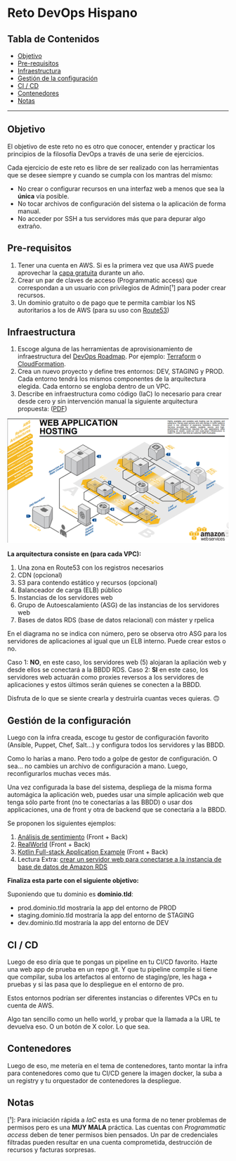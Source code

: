 # Reto DevOps Hispano <!-- omit in toc -->

## Tabla de Contenidos <!-- omit in toc -->

- [Objetivo](#objetivo)
- [Pre-requisitos](#pre-requisitos)
- [Infraestructura](#infraestructura)
- [Gestión de la configuración](#gestión-de-la-configuración)
- [CI / CD](#ci--cd)
- [Contenedores](#contenedores)
- [Notas](#notas)

---------------------------------------------------------------------

## Objetivo

El objetivo de este reto no es otro que conocer, entender y practicar los principios de la filosofía DevOps a través de una serie de ejercicios.

Cada ejercicio de este reto es libre de ser realizado con las herramientas que se desee siempre y cuando se cumpla con los mantras del mismo:

- No crear o configurar recursos en una interfaz web a menos que sea la **única** vía posible.
- No tocar archivos de configuración del sistema o la aplicación de forma manual.
- No acceder por SSH a tus servidores más que para depurar algo extraño.

## Pre-requisitos

1. Tener una cuenta en AWS. Si es la primera vez que usa AWS puede aprovechar la [capa gratuita][1] durante un año.
2. Crear un par de claves de acceso (Programmatic access) que correspondan a un usuario con privilegios de Admin[¹] para poder crear recursos.
3. Un dominio gratuito o de pago que te permita cambiar los NS autoritarios a los de AWS (para su uso con [Route53][2])

## Infraestructura

1. Escoge alguna de las herramientas de aprovisionamiento de infraestructura del [DevOps Roadmap][3]. Por ejemplo: [Terraform][4] o [CloudFormation][5].
2. Crea un nuevo proyecto y define tres entornos: DEV, STAGING y PROD. Cada entorno tendrá los mismos componentes de la arquitectura elegida. Cada entorno se engloba dentro de un VPC.
3. Describe en infraestructura como código (IaC) lo necesario para crear desde cero y sin intervención manual la siguiente arquitectura propuesta: ([PDF][6])

![arquitectura-alojamiento-aplicaciones-web](images/aws-web-hosting-architecture.png  "Arquitectura de Alojamiento de aplicaciones web")

**La arquitectura consiste en (para cada VPC):**

1. Una zona en Route53 con los registros necesarios
2. CDN (opcional)
3. S3 para contendo estático y recursos (opcional)
4. Balanceador de carga  (ELB) público
5. Instancias de los servidores web
6. Grupo de Autoescalamiento (ASG) de las instancias de los servidores web
7. Bases de datos RDS (base de datos relacional) con máster y rpelica

En el diagrama no se indica con número, pero se observa otro ASG para los servidores de aplicaciones al igual que un ELB interno. Puede crear estos o no.

Caso 1: **NO**,  en este caso, los servidores web (5) alojaran la apliación web y desde ellos se conectará a la BBDD RDS.
Caso 2: **SI** en este caso, los servidores web actuarán como proxies reversos a los servidores de aplicaciones y estos últimos serán quienes se conecten a la BBDD.

Disfruta de lo que se siente crearla y destruirla cuantas veces quieras. 🙃

## Gestión de la configuración

Luego con la infra creada, escoge tu gestor de configuración favorito (Ansible, Puppet, Chef, Salt...) y configura todos los servidores y las BBDD.

Como lo harías a mano. Pero todo a golpe de gestor de configuración. O sea... no cambies un archivo de configuración a mano. Luego, reconfigurarlos muchas veces más.

Una vez configurada la base del sistema, despliega de la misma forma automágica la aplicación web, puedes usar una simple aplicación web que tenga sólo parte front (no te conectarías a las BBDD) o usar dos applicaciones, una de front y otra de backend que se conectaría a la BBDD.

Se proponen los siguientes ejemplos:

1. [Análisis de sentimiento][7]  (Front + Back)
2. [RealWorld][8]  (Front + Back)
3. [Kotlin Full-stack Application Example][9] (Front +  Back)
4. Lectura Extra: [crear un servidor web para conectarse a la instancia de base de datos de Amazon RDS][10]

**Finaliza esta parte con el siguiente objetivo:**

Suponiendo que tu dominio es **dominio.tld**:

- prod.dominio.tld mostraría la app del entorno de PROD
- staging.dominio.tld mostraría la app del entorno de STAGING
- dev.dominio.tld mostraría la app del entorno de DEV

## CI / CD

Luego de eso diría que te pongas un pipeline en tu CI/CD favorito. Hazte una web app de prueba en un repo git. Y que tu pipeline compile si tiene que compilar, suba los artefactos al entorno de staging/pre, les haga +  pruebas y si las pasa que lo despliegue en el entorno de pro.

Estos entornos podrían ser diferentes instancias  o diferentes VPCs en tu cuenta de AWS.

Algo tan sencillo como un hello world, y probar que la llamada a la URL te devuelva eso. O un botón de X color. Lo que sea.

## Contenedores

Luego de eso, me metería en el tema de contenedores, tanto montar la infra para contenedores como que tu CI/CD genere la imagen docker, la suba a un registry y tu orquestador de contenedores la despliegue.

## Notas

[¹]: Para iniciación rápida a _IaC_ esta es una forma de no tener problemas de permisos pero es una **MUY MALA** práctica. Las cuentas con _Programmatic access_ deben de tener permisos bien pensados. Un par de credenciales filtradas pueden resultar en una cuenta comprometida, destrucción de recursos y facturas sorpresas.

[1]: https://aws.amazon.com/es/free/
[2]: https://aws.amazon.com/es/route53/
[3]: https://github.com/kamranahmedse/developer-roadmap#devops-roadmap
[4]: https://www.terraform.io/
[5]: https://aws.amazon.com/es/cloudformation/
[6]: https://media.amazonwebservices.com/architecturecenter/AWS_ac_ra_web_01.pdf
[7]: https://github.com/rinormaloku/k8s-mastery
[8]: https://github.com/gothinkster/realworld
[9]: https://github.com/Kotlin/kotlin-fullstack-sample
[10]: https://docs.aws.amazon.com/es_es/AmazonRDS/latest/UserGuide/CHAP_Tutorials.WebServerDB.CreateWebServer.html
